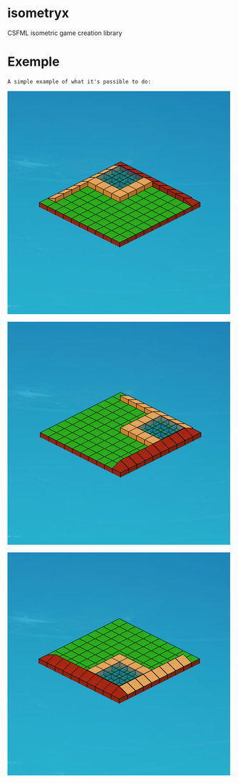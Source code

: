 # isometryx
CSFML isometric game creation library

# Exemple
    A simple example of what it's possible to do:
![alt text](https://raw.githubusercontent.com/nwmqpa/isometryx/master/2018-03-10-191903_1920x1080_scrot.png)

![alt text](https://raw.githubusercontent.com/nwmqpa/isometryx/master/2018-03-10-191907_1920x1080_scrot.png)

![alt text](https://raw.githubusercontent.com/nwmqpa/isometryx/master/2018-03-10-191908_1920x1080_scrot.png)
